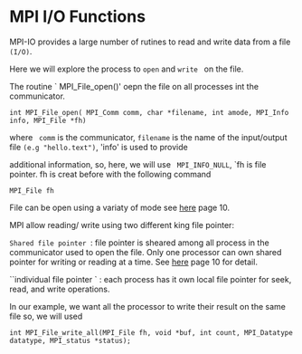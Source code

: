#  MPI I/O Functions

MPI-IO provides a large number of rutines to read and write data from a file `(I/O)`.

Here we will explore the process to `open` and `write ` on the file.  

The routine ` MPI_File_open()' oepn the file on all processes int the communicator. 

```
int MPI_File_open( MPI_Comm comm, char *filename, int amode, MPI_Info info, MPI_File *fh)
```

 where ` comm` is the communicator, `filename` is the name of the input/output file `(e.g "hello.text")`, 'info' is used to provide 

additional information, so, here, we will use ` MPI_INFO_NULL`, `fh is file pointer. fh is creat before with the following command

```
MPI_File fh

```

File can be open using a variaty of mode see [here](http://personalpages.to.infn.it/~mignone/MPI/lecture5.pdf) page 10.

MPI allow reading/ write using two different king file pointer:

`Shared file pointer `: file pointer is sheared among all process in the communicator used to open the file. Only one processor can own 
shared pointer for writing or reading at a time. See [here](http://personalpages.to.infn.it/~mignone/MPI/lecture5.pdf) page 10 for detail.


``individual file pointer ` : each process has it own local file pointer for seek, read, and write operations. 


In our example, we want all the processor to write their result on the same file so, we will used

```
int MPI_File_write_all(MPI_File fh, void *buf, int count, MPI_Datatype datatype, MPI_status *status);
```
